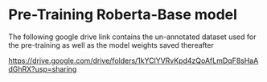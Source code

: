# Pre-Training Roberta-Base model

The following google drive link contains the un-annotated dataset used for the pre-training as well as the model weights saved thereafter 

https://drive.google.com/drive/folders/1kYClYVRvKpd4zQoAfLmDqF8sHaAdGhRX?usp=sharing
